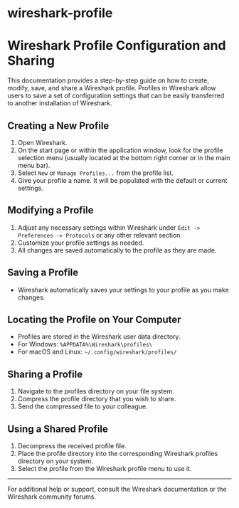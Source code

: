 # wireshark-profile

# Wireshark Profile Configuration and Sharing

This documentation provides a step-by-step guide on how to create, modify, save, and share a Wireshark profile. Profiles in Wireshark allow users to save a set of configuration settings that can be easily transferred to another installation of Wireshark.

## Creating a New Profile

1. Open Wireshark.
2. On the start page or within the application window, look for the profile selection menu (usually located at the bottom right corner or in the main menu bar).
3. Select `New` or `Manage Profiles...` from the profile list.
4. Give your profile a name. It will be populated with the default or current settings.

## Modifying a Profile

1. Adjust any necessary settings within Wireshark under `Edit -> Preferences -> Protocols` or any other relevant section.
2. Customize your profile settings as needed.
3. All changes are saved automatically to the profile as they are made.

## Saving a Profile

- Wireshark automatically saves your settings to your profile as you make changes.

## Locating the Profile on Your Computer

- Profiles are stored in the Wireshark user data directory.
- For Windows: `%APPDATA%\Wireshark\profiles\`
- For macOS and Linux: `~/.config/wireshark/profiles/`

## Sharing a Profile

1. Navigate to the profiles directory on your file system.
2. Compress the profile directory that you wish to share.
3. Send the compressed file to your colleague.

## Using a Shared Profile

1. Decompress the received profile file.
2. Place the profile directory into the corresponding Wireshark profiles directory on your system.
3. Select the profile from the Wireshark profile menu to use it.

---

For additional help or support, consult the Wireshark documentation or the Wireshark community forums.
